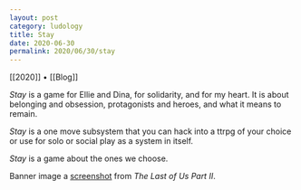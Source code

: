 ```yaml
---
layout: post
category: ludology
title: Stay
date: 2020-06-30
permalink: 2020/06/30/stay
---
```


[[2020]] • [[Blog]]

*Stay* is a game for Ellie and Dina, for solidarity, and for my heart. It is about belonging and obsession, protagonists and heroes, and what it means to remain.

*Stay* is a one move subsystem that you can hack into a ttrpg of your choice or use for solo or social play as a system in itself.

*Stay* is a game about the ones we choose.

Banner image a [screenshot](https://twitter.com/la_villanellee/status/1276555752132337667/photo/1) from *The Last of Us Part II*.